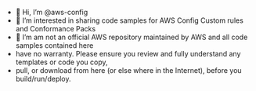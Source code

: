 - 👋 Hi, I’m @aws-config
- 👀 I’m interested in sharing code samples for AWS Config Custom rules and Conformance Packs
- 🌱 I’m am not an official AWS repository maintained by AWS and all code samples contained here
- have no warranty. Please ensure you review and fully understand any templates or code you copy,
- pull, or download from here (or else where in the Internet), before you build/run/deploy.

<!---
aws-config/aws-config is a ✨ special ✨ repository because its `README.md` (this file) appears on your GitHub profile.
You can click the Preview link to take a look at your changes.
--->
